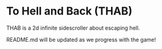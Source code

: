 # To Hell and Back (THAB)
THAB is a 2d infinite sidescroller about escaping hell.

README.md will be updated as we progress with the game!